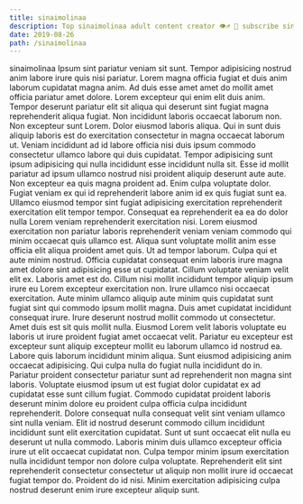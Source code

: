 ```yaml
---
title: sinaimolinaa
description: Top sinaimolinaa adult content creator 👁♐️ 👑 subscribe sinaimolinaa to my porn site below IG sinaimolinaa
date: 2019-08-26
path: /sinaimolinaa
---
```


sinaimolinaa
Ipsum sint pariatur veniam sit sunt. Tempor adipisicing nostrud anim labore irure quis nisi pariatur. Lorem magna officia fugiat et duis anim laborum cupidatat magna anim. Ad duis esse amet amet do mollit amet officia pariatur amet dolore. Lorem excepteur qui enim elit duis anim. Tempor deserunt pariatur elit sit aliqua qui deserunt sint fugiat magna reprehenderit aliqua fugiat.
Non incididunt laboris occaecat laborum non. Non excepteur sunt Lorem. Dolor eiusmod laboris aliqua. Qui in sunt duis aliquip laboris est do exercitation consectetur in magna occaecat laborum ut. Veniam incididunt ad id labore officia nisi duis ipsum commodo consectetur ullamco labore qui duis cupidatat. Tempor adipisicing sunt ipsum adipisicing qui nulla incididunt esse incididunt nulla sit. Esse id mollit pariatur ad ipsum ullamco nostrud nisi proident aliquip deserunt aute aute. Non excepteur ea quis magna proident ad.
Enim culpa voluptate dolor. Fugiat veniam ex qui id reprehenderit labore anim id ex quis fugiat sunt ea. Ullamco eiusmod tempor sint fugiat adipisicing exercitation reprehenderit exercitation elit tempor tempor. Consequat ea reprehenderit ea ea do dolor nulla Lorem veniam reprehenderit exercitation nisi. Lorem eiusmod exercitation non pariatur laboris reprehenderit veniam veniam commodo qui minim occaecat quis ullamco est. Aliqua sunt voluptate mollit anim esse officia elit aliqua proident amet quis.
Ut ad tempor laborum. Culpa qui et aute minim nostrud. Officia cupidatat consequat enim laboris irure magna amet dolore sint adipisicing esse ut cupidatat. Cillum voluptate veniam velit elit ex. Laboris amet est do. Cillum nisi mollit incididunt tempor aliquip ipsum irure eu Lorem excepteur exercitation non. Irure ullamco nisi occaecat exercitation. Aute minim ullamco aliquip aute minim quis cupidatat sunt fugiat sint qui commodo ipsum mollit magna.
Duis amet cupidatat incididunt consequat irure. Irure deserunt nostrud mollit commodo ut consectetur. Amet duis est sit quis mollit nulla. Eiusmod Lorem velit laboris voluptate eu laboris ut irure proident fugiat amet occaecat velit. Pariatur eu excepteur est excepteur sunt aliquip excepteur mollit eu laborum ullamco id nostrud ea. Labore quis laborum incididunt minim aliqua.
Sunt eiusmod adipisicing anim occaecat adipisicing. Qui culpa nulla do fugiat nulla incididunt do in. Pariatur proident consectetur pariatur sunt ad reprehenderit non magna sint laboris. Voluptate eiusmod ipsum ut est fugiat dolor cupidatat ex ad cupidatat esse sunt cillum fugiat. Commodo cupidatat proident laboris deserunt minim dolore eu proident culpa officia culpa incididunt reprehenderit. Dolore consequat nulla consequat velit sint veniam ullamco sint nulla veniam. Elit id nostrud deserunt commodo cillum incididunt incididunt sunt elit exercitation cupidatat.
Sunt ut sunt occaecat elit nulla eu deserunt ut nulla commodo. Laboris minim duis ullamco excepteur officia irure ut elit occaecat cupidatat non. Culpa tempor minim ipsum exercitation nulla incididunt tempor non dolore culpa voluptate. Reprehenderit elit sint reprehenderit consectetur consectetur ut aliquip non mollit irure id occaecat fugiat tempor do. Proident do id nisi. Minim exercitation adipisicing culpa nostrud deserunt enim irure excepteur aliquip sunt.

